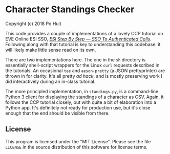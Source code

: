 # Character Standings Checker
Copyright (c) 2018 Po Huit

This code provides a couple of implementations of a lovely CCP
tutorial on EVE Online ESI SSO,
[*ESI Step By Step — SSO To Authenticated Calls*](https://developers.eveonline.com/blog/article/sso-to-authenticated-calls). Following
along with that tutorial is key to understanding this
codebase: it will likely make little sense read on its own.

There are two implementations here. The one in the `sh`
directory is essentially shell-script wrappers for the Linux
`curl` requests described in the tutorials. An occasional
`tee` and `aeson-pretty` (a JSON prettyprinter) are thrown
in for clarity. It's all pretty *ad hack*, and is mostly
preserving work I did interactively during an in-class
tutorial.

The more principled implementation, in `standings.py`, is a
command-line Python 3 client for displaying the standings of
a character as CSV. Again, it follows the CCP tutorial
closely, but with quite a bit of elaboration into a Python
app. It's definitely not ready for production use, but it's
close enough that the end should be visible from there.

## License

This program is licensed under the "MIT License".  Please
see the file `LICENSE` in the source distribution of this
software for license terms.
